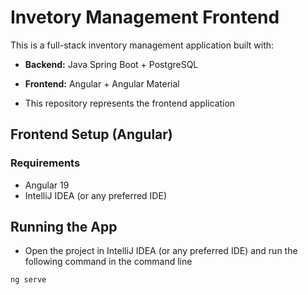 # Invetory Management Frontend

This is a full-stack inventory management application built with:
- **Backend:** Java Spring Boot + PostgreSQL
- **Frontend:** Angular + Angular Material

- This repository represents the frontend application

## Frontend Setup (Angular)
### Requirements
- Angular 19
- IntelliJ IDEA (or any preferred IDE)
 
## Running the App
- Open the project in IntelliJ IDEA (or any preferred IDE) and run the following command in the command line
```bash
ng serve
```
